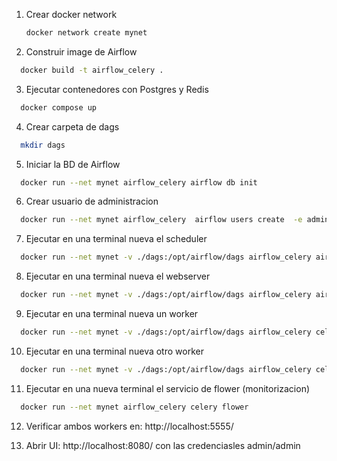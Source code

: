1. Crear docker network
   ```bash
   docker network create mynet
   ```
   
2. Construir image de Airflow
  ```bash
    docker build -t airflow_celery .
   ```

3. Ejecutar contenedores con Postgres y Redis
  ```bash
    docker compose up
   ```

4. Crear carpeta de dags
  ```bash
    mkdir dags
   ```

5. Iniciar la BD de Airflow
  ```bash
    docker run --net mynet airflow_celery airflow db init
   ```

6. Crear usuario de administracion
  ```bash
    docker run --net mynet airflow_celery  airflow users create  -e admin@admin.com -f admin -l admin -r Admin -u admin -p admin
   ```
7. Ejecutar en una terminal nueva el scheduler
  ```bash
    docker run --net mynet -v ./dags:/opt/airflow/dags airflow_celery airflow scheduler
   ```

8. Ejecutar en una terminal nueva el webserver
  ```bash
    docker run --net mynet -v ./dags:/opt/airflow/dags airflow_celery airflow webserver
   ```

9. Ejecutar en una terminal nueva un worker
  ```bash
    docker run --net mynet -v ./dags:/opt/airflow/dags airflow_celery celery worker -H worker1
   ```

10. Ejecutar en una terminal nueva otro worker
  ```bash
    docker run --net mynet -v ./dags:/opt/airflow/dags airflow_celery celery worker -H worker2
   ```

11. Ejecutar en una nueva terminal el servicio de flower (monitorizacion)
  ```bash
    docker run --net mynet airflow_celery celery flower 
   ```

12. Verificar ambos workers en: http://localhost:5555/

13. Abrir UI: http://localhost:8080/ con las credenciasles admin/admin
